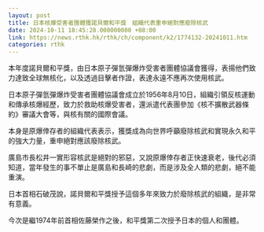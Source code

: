 ```yaml
---
layout: post
title: 日本核爆受害者團體獲諾貝爾和平獎　組織代表重申絕對應廢除核武
date: 2024-10-11 18:45:28.000000000 +08:00
link: https://news.rthk.hk/rthk/ch/component/k2/1774132-20241011.htm
categories: rthk
---
```


本年度諾貝爾和平獎，由日本原子彈氫彈爆炸受害者團體協議會獲得，表揚他們致力達致全球無核化，以及透過目擊者作證，表達永遠不應再次使用核武。

日本原子彈氫彈爆炸受害者團體協議會成立於1956年8月10日，組織引領反核運動和傳承核爆經歷，致力於救助核爆受害者，還派遣代表團參加《核不擴散武器條約》審議大會等，與核有關的國際會議。

本身是原爆倖存者的組織代表表示，獲獎成為向世界呼籲廢除核武和實現永久和平的強大力量，重申絕對應該廢除核武。

廣島市長松井一實形容核武是絕對的邪惡，又說原爆倖存者正快速衰老，後代必須知道，當年發生的事不單止是廣島和長崎的悲劇，而是涉及全人類的悲劇，絕不能重演。

日本首相石破茂說，諾貝爾和平獎授予這個多年來致力於廢除核武的組織，是非常有意義。

今次是繼1974年前首相佐藤榮作之後，和平獎第二次授予日本的個人和團體。
